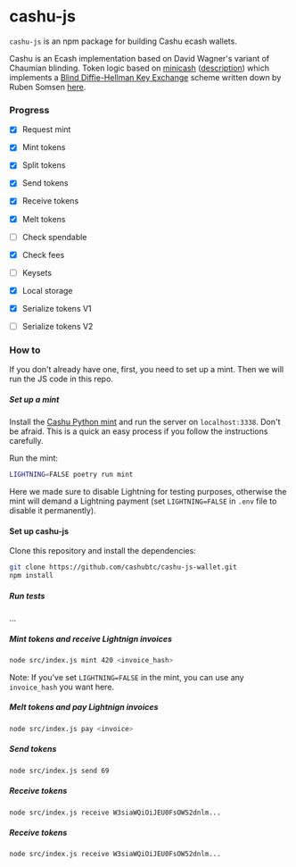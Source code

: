 # cashu-js

`cashu-js` is an npm package for building Cashu ecash wallets.

Cashu is an Ecash implementation based on David Wagner's variant of Chaumian blinding. Token logic based on [minicash](https://github.com/phyro/minicash) ([description](https://gist.github.com/phyro/935badc682057f418842c72961cf096c)) which implements a [Blind Diffie-Hellman Key Exchange](https://cypherpunks.venona.com/date/1996/03/msg01848.html) scheme written down by Ruben Somsen [here](https://gist.github.com/RubenSomsen/be7a4760dd4596d06963d67baf140406).

### Progress
- [x] Request mint
- [x] Mint tokens
- [x] Split tokens
- [x] Send tokens
- [x] Receive tokens
- [x] Melt tokens
- [ ] Check spendable
- [x] Check fees
- [ ] Keysets
- [x] Local storage
- [x] Serialize tokens V1
- [ ] Serialize tokens V2


### How to

If you don't already have one, first, you need to set up a mint. Then we will run the JS code in this repo.

##### Set up a mint
Install the [Cashu Python mint](https://github.com/cashubtc/cashu) and run the server on `localhost:3338`. Don't be afraid. This is a quick an easy process if you follow the instructions carefully.


Run the mint: 

```sh
LIGHTNING=FALSE poetry run mint
```

Here we made sure to disable Lightning for testing purposes, otherwise the mint will demand a Lightning payment (set `LIGHTNING=FALSE` in `.env` file to disable it permanently). 

#### Set up cashu-js 

Clone this repository and install the dependencies:

```sh
git clone https://github.com/cashubtc/cashu-js-wallet.git
npm install
```

##### Run tests
...

##### Mint tokens and receive Lightnign invoices

```sh
node src/index.js mint 420 <invoice_hash>
```
Note: If you've set `LIGHTNING=FALSE` in the mint, you can use any `invoice_hash` you want here.

##### Melt tokens and pay Lightnign invoices

```sh
node src/index.js pay <invoice>
```

##### Send tokens

```sh
node src/index.js send 69
```

##### Receive tokens

```sh
node src/index.js receive W3siaWQiOiJEU0FsOW52dnlm...
```

##### Receive tokens

```sh
node src/index.js receive W3siaWQiOiJEU0FsOW52dnlm...
```